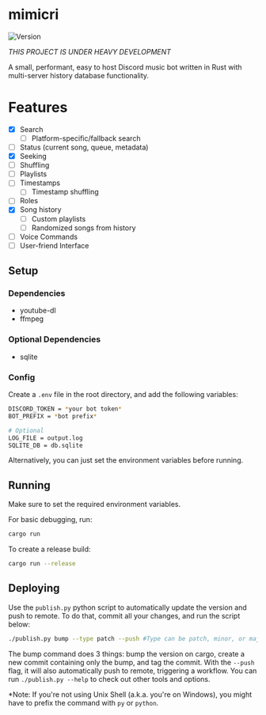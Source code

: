 # mimicri

![Version](https://img.shields.io/docker/v/poohcom1/mimicri?arch=amd64&sort=date)

_THIS PROJECT IS UNDER HEAVY DEVELOPMENT_

A small, performant, easy to host Discord music bot written in Rust with multi-server history database functionality.

# Features

- [x] Search
  - [ ] Platform-specific/fallback search
- [ ] Status (current song, queue, metadata)
- [x] Seeking
- [ ] Shuffling
- [ ] Playlists
- [ ] Timestamps
  - [ ] Timestamp shuffling
- [ ] Roles
- [x] Song history
  - [ ] Custom playlists
  - [ ] Randomized songs from history
- [ ] Voice Commands
- [ ] User-friend Interface

## Setup

### Dependencies

- youtube-dl
- ffmpeg

### Optional Dependencies

- sqlite

### Config

Create a `.env` file in the root directory, and add the following variables:

```sh
DISCORD_TOKEN = *your bot token*
BOT_PREFIX = *bot prefix*

# Optional
LOG_FILE = output.log
SQLITE_DB = db.sqlite
```

Alternatively, you can just set the environment variables before running.

## Running

Make sure to set the required environment variables.

For basic debugging, run:

```sh
cargo run
```

To create a release build:

```sh
cargo run --release
```

## Deploying

Use the `publish.py` python script to automatically update the version and push to remote. To do that, commit all your changes, and run the script below:

```sh
./publish.py bump --type patch --push #Type can be patch, minor, or major
```

The bump command does 3 things: bump the version on cargo, create a new commit containing only the bump, and tag the commit. With the `--push` flag, it will also automatically push to remote, triggering a workflow. You can run `./publish.py --help` to check out other tools and options.

\*Note: If you're not using Unix Shell (a.k.a. you're on Windows), you might have to prefix the command with `py` or `python`.
